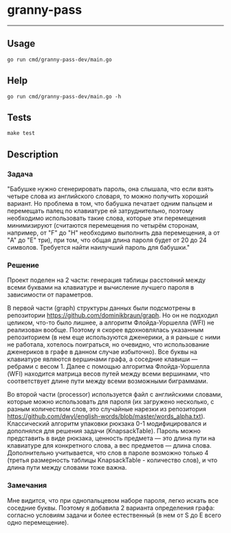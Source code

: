 # granny-pass
---

## Usage
```shell
go run cmd/granny-pass-dev/main.go
```

## Help
```shell
go run cmd/granny-pass-dev/main.go -h
```

## Tests
```shell
make test
```

## Description
### Задача
"Бабушке нужно сгенерировать пароль, она слышала, что если взять четыре слова из английского словаря, то можно получить хороший вариант. Но проблема в том, что бабушка печатает одним пальцем и перемещать палец по клавиатуре ей затруднительно, поэтому необходимо использовать такие слова, которые эти перемещения минимизируют (считаются перемещения по четырём сторонам, например, от "F" до "H" необходимо выполнить два перемещения, а от "A" до "E" три), при том, что общая длина пароля будет от 20 до 24 символов. Требуется найти наилучший пароль для бабушки."

### Решение

Проект поделен на 2 части: генерация таблицы расстояний между всеми буквами на клавиатуре и вычисление лучшего пароля в зависимости от параметров.

В первой части (graph) структуры данных были подсмотрены в репозитории https://github.com/dominikbraun/graph.
Но он не подходил целиком, что-то было лишнее, а алгоритм Флойда-Уоршелла (WFI) не реализован вообще. Поэтому я скорее вдохновлялась указанным репозиторием (в нем еще используются дженерики, а я раньше с ними не работала, хотелось поиграться, но очевидно, что использование дженериков в графе в данном случае избыточно). Все буквы на клавиатуре являются вершинами графа, а соседние клавиши — ребрами с весом 1. Далее с помощью алгоритма Флойда-Уоршелла (WFI) находится матрица весов путей между всеми вершинами, что соответствует длине пути между всеми возможными биграммами.

Во второй части (processor) используется файл с английскими словами, которые можно использовать для пароля (их загружено несколько, с разным количеством слов, это случайные нарезки из репозитория https://github.com/dwyl/english-words/blob/master/words_alpha.txt). Классический алгоритм упаковки рюкзака 0-1 модифицировался и дополнялся для решения задачи (KnapsackTable). Пароль можно представить в виде рюкзака, ценность предмета — это длина пути на клавиатуре для конкретного слова, а вес предметов — длина слова. Дополнительно учитывается, что слов в пароле возможно только 4 (третья размерность таблицы KnapsackTable - количество слов), и что длина пути между словами тоже важна.

### Замечания
Мне видится, что при однопальцевом наборе пароля, легко искать все соседние буквы. Поэтому я добавила 2 варианта определения графа: согласно условиям задачи и более естественный (в нем от S до E всего одно перемещение).

